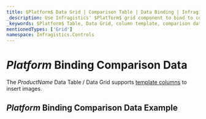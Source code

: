 ```yaml
---
title: $Platform$ Data Grid | Comparison Table | Data Binding | Infragistics
_description: Use Infragistics' $Platform$ grid component to bind to comparison data. View our $ProductName$ table demos!
_keywords: $Platform$ Table, Data Grid, column template, comparison data, $ProductName$, data binding, Infragistics
mentionedTypes: ['Grid']
namespace: Infragistics.Controls
---
```


# $Platform$ Binding Comparison Data

The $ProductName$ Data Table / Data Grid supports [template columns](data-grid-column-types.md#template-column) to insert images.

## $Platform$ Binding Comparison Data Example


<code-view style="height: 600px"
           data-demos-base-url="{environment:dvDemosBaseUrl}"
           iframe-src="{environment:dvDemosBaseUrl}/grids/data-grid-type-comparison-table"
           alt="$Platform$ Binding Comparison Data Example"
           github-src="grids/data-grid/type-comparison-table">
</code-view>

